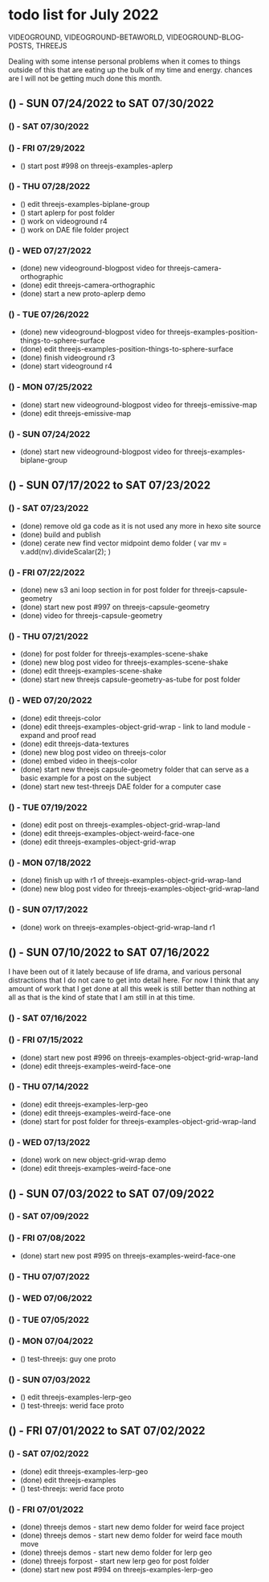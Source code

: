 # todo list for July 2022

VIDEOGROUND, VIDEOGROUND-BETAWORLD, VIDEOGROUND-BLOG-POSTS, THREEJS

Dealing with some intense personal problems when it comes to things outside of this that are eating up the bulk of my time and energy. chances are I will not be getting much done this month.


<!-- ////////// //////////
    WEEK 5
/////////////// ///////-->

## () - SUN 07/24/2022 to  SAT 07/30/2022



### () - SAT 07/30/2022

### () - FRI 07/29/2022
* () start post #998 on threejs-examples-aplerp

### () - THU 07/28/2022
* () edit threejs-examples-biplane-group
* () start aplerp for post folder
* () work on videoground r4
* () work on DAE file folder project

### () - WED 07/27/2022
* (done) new videoground-blogpost video for threejs-camera-orthographic
* (done) edit threejs-camera-orthographic
* (done) start a new proto-aplerp demo

### () - TUE 07/26/2022
* (done) new videoground-blogpost video for threejs-examples-position-things-to-sphere-surface
* (done) edit threejs-examples-position-things-to-sphere-surface
* (done) finish videoground r3
* (done) start videoground r4

### () - MON 07/25/2022
* (done) start new videoground-blogpost video for threejs-emissive-map
* (done) edit threejs-emissive-map

### () - SUN 07/24/2022
* (done) start new videoground-blogpost video for threejs-examples-biplane-group

<!-- ////////// //////////
    WEEK 4
/////////////// ///////-->

## () - SUN 07/17/2022 to  SAT 07/23/2022

### () - SAT 07/23/2022
* (done) remove old ga code as it is not used any more in hexo site source
* (done) build and publish
* (done) cerate new find vector midpoint demo folder ( var mv = v.add(nv).divideScalar(2); )

### () - FRI 07/22/2022
* (done) new s3 ani loop section in for post folder for threejs-capsule-geometry
* (done) start new post #997 on threejs-capsule-geometry
* (done) video for threejs-capsule-geometry

### () - THU 07/21/2022
* (done) for post folder for threejs-examples-scene-shake
* (done) new blog post video for threejs-examples-scene-shake
* (done) edit threejs-examples-scene-shake
* (done) start new threejs capsule-geometry-as-tube for post folder

### () - WED 07/20/2022
* (done) edit threejs-color
* (done) edit threejs-examples-object-grid-wrap - link to land module - expand and proof read
* (done) edit threejs-data-textures
* (done) new blog post video on threejs-color
* (done) embed video in theejs-color
* (done) start new threejs capsule-geometry folder that can serve as a basic example for a post on the subject
* (done) start new test-threejs DAE folder for a computer case

### () - TUE 07/19/2022
* (done) edit post on threejs-examples-object-grid-wrap-land
* (done) edit threejs-examples-object-weird-face-one
* (done) edit threejs-examples-object-grid-wrap

### () - MON 07/18/2022
* (done) finish up with r1 of threejs-examples-object-grid-wrap-land
* (done) new blog post video for threejs-examples-object-grid-wrap-land

### () - SUN 07/17/2022
* (done) work on threejs-examples-object-grid-wrap-land r1

<!-- ////////// //////////
    WEEK 3
/////////////// ///////-->

## () - SUN 07/10/2022 to  SAT 07/16/2022

I have been out of it lately because of life drama, and various personal distractions that I do not care to get into detail here. For now I think that any amount of work that I get done at all this week is still better than nothing at all as that is the kind of state that I am still in at this time.

### () - SAT 07/16/2022

### () - FRI 07/15/2022
* (done) start new post #996 on threejs-examples-object-grid-wrap-land
* (done) edit threejs-examples-weird-face-one

### () - THU 07/14/2022
* (done) edit threejs-examples-lerp-geo
* (done) edit threejs-examples-weird-face-one
* (done) start for post folder for threejs-examples-object-grid-wrap-land

### () - WED 07/13/2022
* (done) work on new object-grid-wrap demo
* (done) edit threejs-examples-weird-face-one

<!-- ////////// //////////
    WEEK 2
/////////////// ///////-->

## () - SUN 07/03/2022 to  SAT 07/09/2022

### () - SAT 07/09/2022

### () - FRI 07/08/2022
* (done) start new post #995 on threejs-examples-weird-face-one

### () - THU 07/07/2022

### () - WED 07/06/2022

### () - TUE 07/05/2022

### () - MON 07/04/2022
* () test-threejs: guy one proto

### () - SUN 07/03/2022
* () edit threejs-examples-lerp-geo
* () test-threejs: werid face proto

<!-- ////////// //////////
    WEEK 1
/////////////// ///////-->

## () - FRI 07/01/2022 to  SAT 07/02/2022

### () - SAT 07/02/2022
* (done) edit threejs-examples-lerp-geo
* (done) edit threejs-examples
* () test-threejs: werid face proto

### () - FRI 07/01/2022
* (done) threejs demos - start new demo folder for weird face project
* (done) threejs demos - start new demo folder for weird face mouth move
* (done) threejs demos - start new demo folder for lerp geo
* (done) threejs forpost - start new lerp geo for post folder
* (done) start new post #994 on threejs-examples-lerp-geo